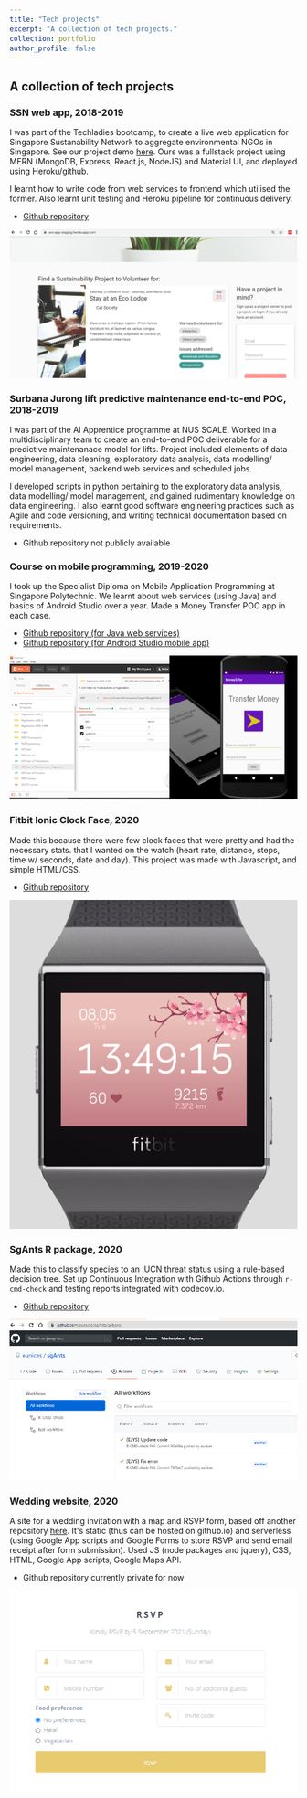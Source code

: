 ```yaml
---
title: "Tech projects"
excerpt: "A collection of tech projects."
collection: portfolio
author_profile: false
---
```

## A collection of tech projects

### SSN web app, 2018-2019

I was part of the Techladies bootcamp, to create a live web application for Singapore Sustanability Network to aggregate environmental NGOs in Singapore. See our project demo [here](https://www.facebook.com/ssnsingapore/videos/293450054683330/). Ours was a fullstack project using MERN (MongoDB, Express, React.js, NodeJS) and Material UI, and deployed using Heroku/github.

I learnt how to write code from web services to frontend which utilised the former. Also learnt unit testing and Heroku pipeline for continuous delivery.

- [Github repository](https://github.com/ssnsingapore/ssn-app)

![SSN app screenshot](/images/portfolio1-ssn.png)


### Surbana Jurong lift predictive maintenance end-to-end POC, 2018-2019

I was part of the AI Apprentice programme at NUS SCALE. Worked in a multidisciplinary team to create an end-to-end POC deliverable for a predictive maintenanace model for lifts. Project included elements of data engineering, data cleaning, exploratory data analysis, data modelling/ model management, backend web services and scheduled jobs. 

I developed scripts in python pertaining to the exploratory data analysis, data modelling/ model management, and gained rudimentary knowledge on data engineering. I also learnt good software engineering practices such as Agile and code versioning, and writing technical documentation based on requirements.

- Github repository not publicly available

### Course on mobile programming, 2019-2020

I took up the Specialist Diploma on Mobile Application Programming at Singapore Polytechnic. We learnt about web services (using Java) and basics of Android Studio over a year. Made a Money Transfer POC app in each case.

- [Github repository (for Java web services)](https://github.com/eunices/moneytransfer)
- [Github repository (for Android Studio mobile app)](https://github.com/eunices/moneyxfer-mobi)

![Mobile app screenshot](/images/portfolio1-mobi.png)

### Fitbit Ionic Clock Face, 2020

Made this because there were few clock faces that were pretty and had the necessary stats. that I wanted on the watch (heart rate, distance, steps, time w/ seconds, date and day). This project was made with Javascript, and simple HTML/CSS. 

- [Github repository](https://github.com/eunices/ionic-sakura)

![Ionic Sakura](/images/portfolio1-s-ionic-sakura.png)

### SgAnts R package, 2020

Made this to classify species to an IUCN threat status using a rule-based decision tree. Set up Continuous Integration with Github Actions through `r-cmd-check` and testing reports integrated with codecov.io. 

- [Github repository](https://github.com/eunices/sgAnts)

![Ionic Sakura](/images/portfolio1-sgants.png)

### Wedding website, 2020

A site for a wedding invitation with a map and RSVP form, based off another repository [here](https://github.com/rampatra/wedding-website). It's static (thus can be hosted on github.io) and serverless (using Google App scripts and Google Forms to store RSVP and send email receipt after form submission). Used JS (node packages and jquery), CSS, HTML, Google App scripts, Google Maps API.

- Github repository currently private for now

![Wedding RSVP](/images/portfolio1-wedding.png)

